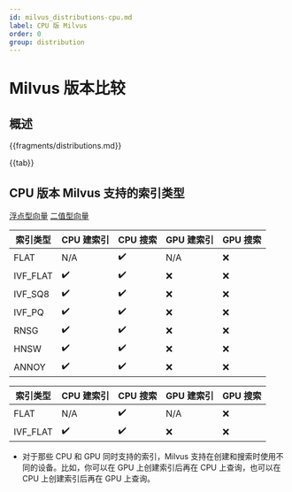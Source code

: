 ```yaml
---
id: milvus_distributions-cpu.md
label: CPU 版 Milvus
order: 0
group: distribution
---
```


# Milvus 版本比较

## 概述

{{fragments/distributions.md}}

{{tab}} 


## CPU 版本 Milvus 支持的索引类型

<div class="filter">
<a href="#floating">浮点型向量</a> <a href="#binary">二值型向量</a>
</div>

<div class="filter-floating table-wrapper" markdown="block">

| 索引类型  | CPU 建索引        | CPU 搜索       | GPU 建索引           | GPU 搜索        |
| -------- | ----------------- | -------------- | ------------------- | --------------- |
| FLAT     | N/A               | ✔️            | N/A                  | ❌              |
| IVF_FLAT | ✔️                | ✔️            | ❌                  | ❌              |
| IVF_SQ8  | ✔️                | ✔️            | ❌                  | ❌              |
| IVF_PQ   | ✔️                | ✔️            | ❌                  | ❌              |
| RNSG     | ✔️                | ✔️            | ❌                  | ❌              |
| HNSW     | ✔️                | ✔️            | ❌                  | ❌              |
| ANNOY    | ✔️                | ✔️            | ❌                  | ❌              |

</div>

<div class="filter-binary table-wrapper" markdown="block">

| 索引类型  | CPU 建索引        | CPU 搜索        | GPU 建索引           | GPU 搜索        |
| -------- | ----------------- | -------------- | -------------------- | --------------- |
| FLAT     | N/A               | ✔️             | N/A                 | ❌              |
| IVF_FLAT | ✔️                | ✔️            | ❌                  | ❌              |

</div>

<div class="alert note">
<ul>
<li>对于那些 CPU 和 GPU 同时支持的索引，Milvus 支持在创建和搜索时使用不同的设备。比如，你可以在 GPU 上创建索引后再在 CPU 上查询，也可以在 CPU 上创建索引后再在 GPU 上查询。</li>
</ul>
</div>
